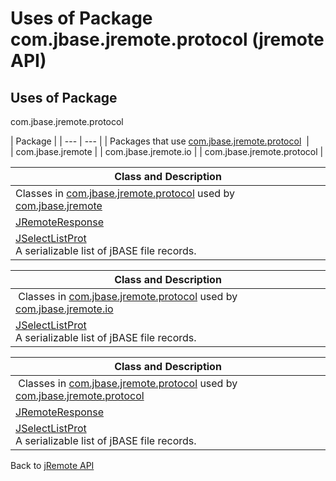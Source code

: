 # Uses of Package com.jbase.jremote.protocol (jremote API)

<PageHeader />

## Uses of Package

com.jbase.jremote.protocol

| Package |
| --- | --- |
| Packages that use [com.jbase.jremote.protocol](./../com.jbase.jremote.protocol-(jremote-api))  |  
| com.jbase.jremote |
| com.jbase.jremote.io |
| com.jbase.jremote.protocol |

| Class and Description |
| --- |
Classes in [com.jbase.jremote.protocol](./../com.jbase.jremote.protocol-(jremote-api)) used by [com.jbase.jremote](./../com.jbase.jremote.protocol-(jremote-api))  | [EISMetaDataResponse](../../../../com/jbase/jremote/protocol/class-use/EISMetaDataResponse.html#com.jbase.jremote)<br>Response object which reads general meta data of the underlying EIS instance. |
| [JRemoteResponse](../../../../com/jbase/jremote/protocol/class-use/JRemoteResponse.html#com.jbase.jremote)  |
| [JSelectListProt](../../../../com/jbase/jremote/protocol/class-use/JSelectListProt.html#com.jbase.jremote)<br>A serializable list of jBASE file records. |

| Class and Description |
| --- |
 Classes in [com.jbase.jremote.protocol](./../com.jbase.jremote.protocol-(jremote-api)) used by [com.jbase.jremote.io](./../com.jbase.jremote.protocol-(jremote-api))  | [JRemoteRequest](../../../../com/jbase/jremote/protocol/class-use/JRemoteRequest.html#com.jbase.jremote.io)  |
| [JSelectListProt](../../../../com/jbase/jremote/protocol/class-use/JSelectListProt.html#com.jbase.jremote.io)<br>A serializable list of jBASE file records. |

| Class and Description |
| --- |
 Classes in [com.jbase.jremote.protocol](./../com.jbase.jremote.protocol-(jremote-api)) used by [com.jbase.jremote.protocol](./../com.jbase.jremote.protocol-(jremote-api))  | [JRemoteRequest](../../../../com/jbase/jremote/protocol/class-use/JRemoteRequest.html#com.jbase.jremote.protocol)  |
| [JRemoteResponse](../../../../com/jbase/jremote/protocol/class-use/JRemoteResponse.html#com.jbase.jremote.protocol)  |
| [JSelectListProt](../../../../com/jbase/jremote/protocol/class-use/JSelectListProt.html#com.jbase.jremote.protocol)<br>A serializable list of jBASE file records. |

Back to [jRemote API](./../../README.md)

<PageFooter />

